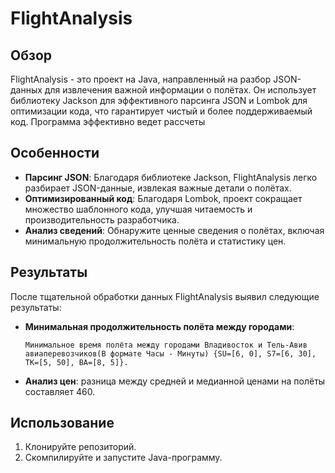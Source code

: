 # FlightAnalysis

## Обзор

FlightAnalysis - это проект на Java, направленный на разбор JSON-данных для извлечения важной информации о полётах. Он использует библиотеку Jackson для эффективного парсинга JSON и Lombok для оптимизации кода, что гарантирует чистый и более поддерживаемый код. Программа эффективно ведет рассчеты

## Особенности

- **Парсинг JSON**: Благодаря библиотеке Jackson, FlightAnalysis легко разбирает JSON-данные, извлекая важные детали о полётах.
- **Оптимизированный код**: Благодаря Lombok, проект сокращает множество шаблонного кода, улучшая читаемость и производительность разработчика.
- **Анализ сведений**: Обнаружите ценные сведения о полётах, включая минимальную продолжительность полёта и статистику цен.

## Результаты

После тщательной обработки данных FlightAnalysis выявил следующие результаты:

- **Минимальная продолжительность полёта между городами**:
  ```
  Минимальное время полёта между городами Владивосток и Тель-Авив авиаперевозчиков(В формате Часы - Минуты) {SU=[6, 0], S7=[6, 30], TK=[5, 50], BA=[8, 5]}.
  ```
- **Анализ цен**: разница между средней и медианной ценами на полёты составляет 460.

## Использование

1. Клонируйте репозиторий.
2. Скомпилируйте и запустите Java-программу.


